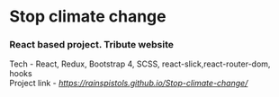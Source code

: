 <h1>Stop climate change</h1> 
<h3>React based project. Tribute website</h3>

Tech - React, Redux, Bootstrap 4, SCSS, react-slick,react-router-dom, hooks     
Project link - <i>https://rainspistols.github.io/Stop-climate-change/</i>
